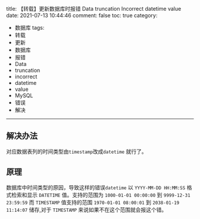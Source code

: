 title: 【转载】更新数据库时报错 Data truncation Incorrect datetime value
date: 2021-07-13 10:44:46
comment: false
toc: true
category:
 - 数据库
tags: 
 - 转载
 - 更新
 - 数据库
 - 报错
 - Data
 - truncation
 - incorrect
 - datetime
 - value
 - MySQL
 - 错误
 - 解决
---
## 解决办法

对应数据表列的时间类型由`timestamp`改成`datetime` 就行了。

## 原理

数据库中时间类型的原因，导致这样的错误`datetime` 以 `YYYY-MM-DD HH:MM:SS` 格式检索和显示 `DATETIME` 值。支持的范围为 `1000-01-01 00:00:00` 到 `9999-12-31 23:59:59` 而 `TIMESTAMP` 值支持的范围 `1970-01-01 08:00:01` 到 `2038-01-19 11:14:07` 储存,对于 `TIMESTAMP` 来说如果不在这个范围就会报这个错。
